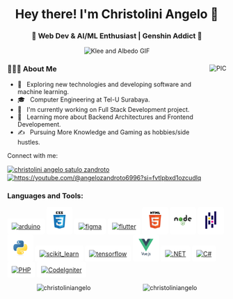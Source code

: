 <h1 align="center"> Hey there! I'm Christolini Angelo 👋 </h1>

<h3 align="center">🚀 Web Dev & AI/ML Enthusiast | Genshin Addict  🚀</h3>

<p align="center">
  <img src="https://media.tenor.com/rRPKwueMmooAAAAd/klee-albedo-genshin.gif" alt="Klee and Albedo GIF" />
</p>

<div>
<img align="right" alt="PIC" height="300px" src="https://i.pinimg.com/originals/1e/98/b3/1e98b30a51853928731feea866258107.png" />
<div align="left"> 
  <h3> 👨🏻‍💻 About Me </h3>

- 🤔 &nbsp; Exploring new technologies and developing software and machine learning.
- 🎓 &nbsp; Computer Engineering at Tel-U Surabaya.
- 💼 &nbsp; I'm currently working on Full Stack Development project.
- 🌱 &nbsp; Learning more about Backend Architectures and Frontend Developement.
- ✍️ &nbsp; Pursuing More Knowledge and Gaming as hobbies/side hustles.

</div> 
</d

 


<h3 align="left">Connect with me:</h3>
<p align="left">
<a href="https://www.linkedin.com/in/christolini-angelo/" target="blank"><img align="center" src="https://raw.githubusercontent.com/rahuldkjain/github-profile-readme-generator/master/src/images/icons/Social/linked-in-alt.svg" alt="christolini angelo satulo zandroto" height="30" width="40" /></a>
<a href="https://www.youtube.com/c/https://youtube.com/@angelozandroto6996?si=fvtlpbxd1ozcudlq" target="blank"><img align="center" src="https://raw.githubusercontent.com/rahuldkjain/github-profile-readme-generator/master/src/images/icons/Social/youtube.svg" alt="https://youtube.com/@angelozandroto6996?si=fvtlpbxd1ozcudlq" height="30" width="40" /></a>
</p>

<h3 align="left">Languages and Tools:</h3>
<p align="left"> 
  <a href="https://www.arduino.cc/" target="_blank" rel="noreferrer" style="background-color: white; padding: 10px; border-radius: 5px; display: inline-block;"> 
    <img src="https://cdn.worldvectorlogo.com/logos/arduino-1.svg" alt="arduino" width="40" height="40"/> 
  </a> 
  <a href="https://www.w3schools.com/css/" target="_blank" rel="noreferrer" style="background-color: white; padding: 10px; border-radius: 5px; display: inline-block;"> 
    <img src="https://raw.githubusercontent.com/devicons/devicon/master/icons/css3/css3-original-wordmark.svg" alt="css3" width="40" height="40"/> 
  </a> 
  <a href="https://www.figma.com/" target="_blank" rel="noreferrer" style="background-color: white; padding: 10px; border-radius: 5px; display: inline-block;"> 
    <img src="https://www.vectorlogo.zone/logos/figma/figma-icon.svg" alt="figma" width="40" height="40"/> 
  </a> 
  <a href="https://flutter.dev" target="_blank" rel="noreferrer" style="background-color: white; padding: 10px; border-radius: 5px; display: inline-block;"> 
    <img src="https://www.vectorlogo.zone/logos/flutterio/flutterio-icon.svg" alt="flutter" width="40" height="40"/> 
  </a> 
  <a href="https://www.w3.org/html/" target="_blank" rel="noreferrer" style="background-color: white; padding: 10px; border-radius: 5px; display: inline-block;"> 
    <img src="https://raw.githubusercontent.com/devicons/devicon/master/icons/html5/html5-original-wordmark.svg" alt="html5" width="40" height="40"/> 
  </a> 
  <a href="https://nodejs.org" target="_blank" rel="noreferrer" style="background-color: white; padding: 10px; border-radius: 5px; display: inline-block;"> 
    <img src="https://raw.githubusercontent.com/devicons/devicon/master/icons/nodejs/nodejs-original-wordmark.svg" alt="nodejs" width="40" height="40"/> 
  </a> 
  <a href="https://pandas.pydata.org/" target="_blank" rel="noreferrer" style="background-color: white; padding: 10px; border-radius: 5px; display: inline-block;"> 
    <img src="https://raw.githubusercontent.com/devicons/devicon/2ae2a900d2f041da66e950e4d48052658d850630/icons/pandas/pandas-original.svg" alt="pandas" width="40" height="40"/> 
  </a> 
  <a href="https://www.python.org" target="_blank" rel="noreferrer" style="background-color: white; padding: 10px; border-radius: 5px; display: inline-block;"> 
    <img src="https://raw.githubusercontent.com/devicons/devicon/master/icons/python/python-original.svg" alt="python" width="40" height="40"/> 
  </a> 
  <a href="https://scikit-learn.org/" target="_blank" rel="noreferrer" style="background-color: white; padding: 10px; border-radius: 5px; display: inline-block;"> 
    <img src="https://upload.wikimedia.org/wikipedia/commons/0/05/Scikit_learn_logo_small.svg" alt="scikit_learn" width="40" height="40"/> 
  </a> 
  <a href="https://www.tensorflow.org" target="_blank" rel="noreferrer" style="background-color: white; padding: 10px; border-radius: 5px; display: inline-block;"> 
    <img src="https://www.vectorlogo.zone/logos/tensorflow/tensorflow-icon.svg" alt="tensorflow" width="40" height="40"/> 
  </a> 
  <a href="https://vuejs.org/" target="_blank" rel="noreferrer" style="background-color: white; padding: 10px; border-radius: 5px; display: inline-block;"> 
    <img src="https://raw.githubusercontent.com/devicons/devicon/master/icons/vuejs/vuejs-original-wordmark.svg" alt="vuejs" width="40" height="40"/> 
  </a> 
  <a href="https://learn.microsoft.com/en-us/dotnet/" target="_blank" rel="noreferrer" style="background-color: white; padding: 10px; border-radius: 5px; display: inline-block;"> 
    <img src="https://cdn.worldvectorlogo.com/logos/dotnet.svg" alt=".NET" width="40" height="40"/> 
  </a> 
  <a href="https://learn.microsoft.com/en-us/dotnet/csharp/" target="_blank" rel="noreferrer" style="background-color: white; padding: 10px; border-radius: 5px; display: inline-block;"> 
    <img src="https://cdn.worldvectorlogo.com/logos/c--4.svg" alt="C#" width="40" height="40"/> 
  </a>
<a href="https://www.php.net/" target="_blank" rel="noreferrer"style="padding: 10px; border-radius: 5px; display: inline-block; background-color: white; color-scheme: light dark;">
  <img src="https://www.php.net/images/logos/php-logo.svg" alt="PHP" width="40" height="40" 
       style="filter: invert(0) brightness(1);"/>
</a>

  <a href="https://codeigniter.com/" target="_blank" rel="noreferrer" style="background-color: white; padding: 10px; border-radius: 5px; display: inline-block;">
  <img src="https://cdn.worldvectorlogo.com/logos/codeigniter.svg" alt="CodeIgniter" width="40" height="40"/>
</a>
</p>

<div style="display: flex; justify-content: center; align-items: center; gap: 120px;">
  <img src="https://github-readme-stats.vercel.app/api/top-langs?username=christoliniangelo&show_icons=true&locale=en&layout=compact" alt="christoliniangelo" />
  <img src="https://github-readme-streak-stats.herokuapp.com/?user=christoliniangelo&" alt="christoliniangelo" />
</div>
